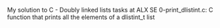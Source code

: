 My solution to C - Doubly linked lists tasks at ALX SE
0-print_dlistint.c: C function that prints all the elements of a dlistint_t list
